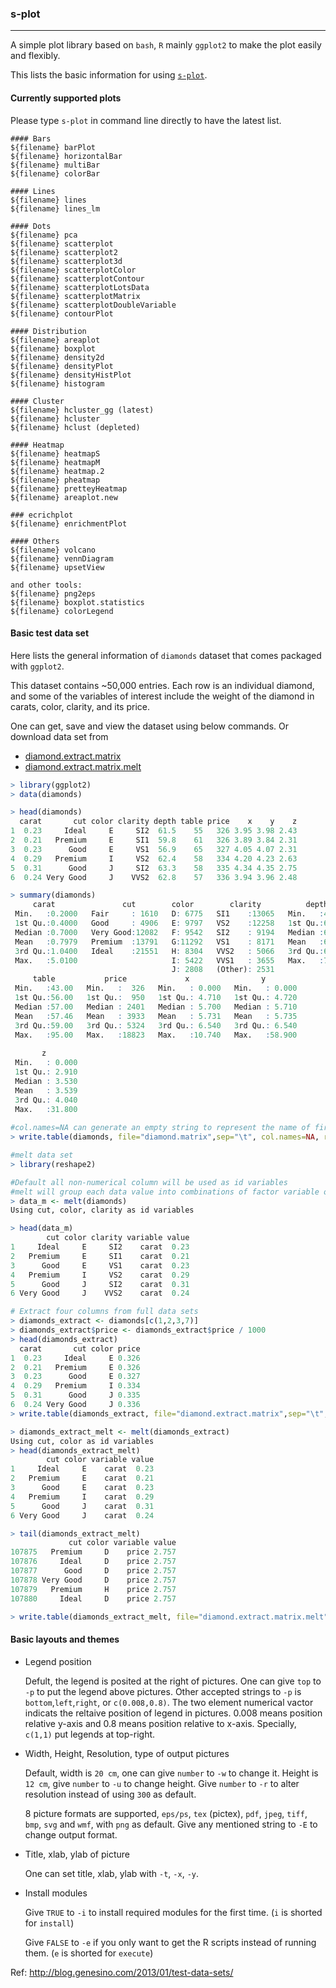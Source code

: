 ### s-plot
---

A simple plot library based on `bash`, `R` mainly `ggplot2` to make
the plot easily and flexibly.

This lists the basic information for using [`s-plot`](https://github.com/Tong-Chen/Plot/blob/master/s-plot).

#### Currently supported plots

Please type `s-plot` in command line directly to have the latest list.

```
#### Bars
${filename} barPlot
${filename} horizontalBar
${filename} multiBar
${filename} colorBar

#### Lines
${filename} lines
${filename} lines_lm

#### Dots
${filename} pca
${filename} scatterplot
${filename} scatterplot2
${filename} scatterplot3d
${filename} scatterplotColor
${filename} scatterplotContour
${filename} scatterplotLotsData
${filename} scatterplotMatrix
${filename} scatterplotDoubleVariable
${filename} contourPlot

#### Distribution
${filename} areaplot
${filename} boxplot
${filename} density2d
${filename} densityPlot
${filename} densityHistPlot
${filename} histogram

#### Cluster
${filename} hcluster_gg (latest)
${filename} hcluster
${filename} hclust (depleted)

#### Heatmap
${filename} heatmapS
${filename} heatmapM
${filename} heatmap.2
${filename} pheatmap
${filename} pretteyHeatmap
${filename} areaplot.new

### ecrichplot
${filename} enrichmentPlot

#### Others
${filename} volcano
${filename} vennDiagram
${filename} upsetView

and other tools:
${filename} png2eps
${filename} boxplot.statistics
${filename} colorLegend
```

#### Basic test data set

Here lists the general information of `diamonds` dataset that comes packaged with `ggplot2`. 

This dataset contains ~50,000 entries. Each row is an individual diamond, and some of the variables of interest include the weight of the diamond in carats, color, clarity, and its price. 

One can get, save and view the dataset using below commands. Or download data set from 

* [diamond.extract.matrix](https://github.com/Tong-Chen/Plot/blob/master/diamond.extract.matrix)
* [diamond.extract.matrix.melt](https://github.com/Tong-Chen/Plot/blob/master/diamond.extract.matrix.melt)

```r
> library(ggplot2)
> data(diamonds)

> head(diamonds)
  carat       cut color clarity depth table price    x    y    z
1  0.23     Ideal     E     SI2  61.5    55   326 3.95 3.98 2.43
2  0.21   Premium     E     SI1  59.8    61   326 3.89 3.84 2.31
3  0.23      Good     E     VS1  56.9    65   327 4.05 4.07 2.31
4  0.29   Premium     I     VS2  62.4    58   334 4.20 4.23 2.63
5  0.31      Good     J     SI2  63.3    58   335 4.34 4.35 2.75
6  0.24 Very Good     J    VVS2  62.8    57   336 3.94 3.96 2.48

> summary(diamonds)
     carat               cut        color        clarity          depth      
 Min.   :0.2000   Fair     : 1610   D: 6775   SI1    :13065   Min.   :43.00  
 1st Qu.:0.4000   Good     : 4906   E: 9797   VS2    :12258   1st Qu.:61.00  
 Median :0.7000   Very Good:12082   F: 9542   SI2    : 9194   Median :61.80  
 Mean   :0.7979   Premium  :13791   G:11292   VS1    : 8171   Mean   :61.75  
 3rd Qu.:1.0400   Ideal    :21551   H: 8304   VVS2   : 5066   3rd Qu.:62.50  
 Max.   :5.0100                     I: 5422   VVS1   : 3655   Max.   :79.00  
                                    J: 2808   (Other): 2531                  
     table           price             x                y         
 Min.   :43.00   Min.   :  326   Min.   : 0.000   Min.   : 0.000  
 1st Qu.:56.00   1st Qu.:  950   1st Qu.: 4.710   1st Qu.: 4.720  
 Median :57.00   Median : 2401   Median : 5.700   Median : 5.710  
 Mean   :57.46   Mean   : 3933   Mean   : 5.731   Mean   : 5.735  
 3rd Qu.:59.00   3rd Qu.: 5324   3rd Qu.: 6.540   3rd Qu.: 6.540  
 Max.   :95.00   Max.   :18823   Max.   :10.740   Max.   :58.900  
                                                                  
       z         
 Min.   : 0.000  
 1st Qu.: 2.910  
 Median : 3.530  
 Mean   : 3.539  
 3rd Qu.: 4.040  
 Max.   :31.800  
                 
#col.names=NA can generate an empty string to represent the name of first column
> write.table(diamonds, file="diamond.matrix",sep="\t", col.names=NA, row.names=T, quote=F)

#melt data set
> library(reshape2)

#Default all non-numerical column will be used as id variables
#melt will group each data value into combinations of factor variable or categorial variable.
> data_m <- melt(diamonds)
Using cut, color, clarity as id variables

> head(data_m)
        cut color clarity variable value
1     Ideal     E     SI2    carat  0.23
2   Premium     E     SI1    carat  0.21
3      Good     E     VS1    carat  0.23
4   Premium     I     VS2    carat  0.29
5      Good     J     SI2    carat  0.31
6 Very Good     J    VVS2    carat  0.24

# Extract four columns from full data sets
> diamonds_extract <- diamonds[c(1,2,3,7)]
> diamonds_extract$price <- diamonds_extract$price / 1000
> head(diamonds_extract)
  carat       cut color price
1  0.23     Ideal     E 0.326
2  0.21   Premium     E 0.326
3  0.23      Good     E 0.327
4  0.29   Premium     I 0.334
5  0.31      Good     J 0.335
6  0.24 Very Good     J 0.336
> write.table(diamonds_extract, file="diamond.extract.matrix",sep="\t", col.names=NA, row.names=T, quote=F)

> diamonds_extract_melt <- melt(diamonds_extract)
Using cut, color as id variables
> head(diamonds_extract_melt)
        cut color variable value
1     Ideal     E    carat  0.23
2   Premium     E    carat  0.21
3      Good     E    carat  0.23
4   Premium     I    carat  0.29
5      Good     J    carat  0.31
6 Very Good     J    carat  0.24

> tail(diamonds_extract_melt)
             cut color variable value
107875   Premium     D    price 2.757
107876     Ideal     D    price 2.757
107877      Good     D    price 2.757
107878 Very Good     D    price 2.757
107879   Premium     H    price 2.757
107880     Ideal     D    price 2.757

> write.table(diamonds_extract_melt, file="diamond.extract.matrix.melt",sep="\t", row.names=F, quote=F)
```

#### Basic layouts and themes

* Legend position

  Defult, the legend is posited at the right of pictures. One can give `top` to `-p` to put the legend above pictures. Other accepted strings to `-p` is `bottom`,`left`,`right`, or `c(0.008,0.8)`. The two element numerical vactor indicats the reltaive position of legend in pictures. 0.008 means position relative y-axis and 0.8 means position relative to x-axis. Specially, `c(1,1)` put legends at top-right.

* Width, Height, Resolution, type of output pictures

  Default, width is `20 cm`, one can give `number` to `-w` to change it. Height is `12 cm`, give `number` to `-u` to change height. Give `number` to `-r` to alter resolution instead of using `300` as default.

  8 picture formats are supported, `eps/ps`, `tex` (pictex), `pdf`, `jpeg`, `tiff`, `bmp`, `svg` and `wmf`, with `png` as default. Give any mentioned string to `-E` to change output format.

* Title, xlab, ylab of picture

  One can set title, xlab, ylab with `-t`, `-x`, `-y`.

* Install modules

  Give `TRUE` to `-i` to install required modules for the first time. (`i` is shorted for `install`)

  Give `FALSE` to `-e` if you only want to get the R scripts instead of running them. (`e` is shorted for `execute`)

Ref:
<http://blog.genesino.com/2013/01/test-data-sets/>

